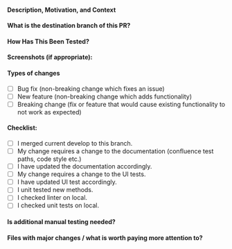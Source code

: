#### Description, Motivation, and Context #

#### What is the destination branch of this PR? #

#### How Has This Been Tested? #

#### Screenshots (if appropriate): #

#### Types of changes #

- [ ] Bug fix (non-breaking change which fixes an issue)
- [ ] New feature (non-breaking change which adds functionality)
- [ ] Breaking change (fix or feature that would cause existing functionality to not work as expected)

#### Checklist: #

- [ ] I merged current develop to this branch.
- [ ] My change requires a change to the documentation (confluence test paths, code style etc.)
- [ ] I have updated the documentation accordingly.
- [ ] My change requires a change to the UI tests.
- [ ] I have updated UI test accordingly.
- [ ] I unit tested new methods.
- [ ] I checked linter on local.
- [ ] I checked unit tests on local.

#### Is additional manual testing needed? #

#### Files with major changes / what is worth paying more attention to? #
